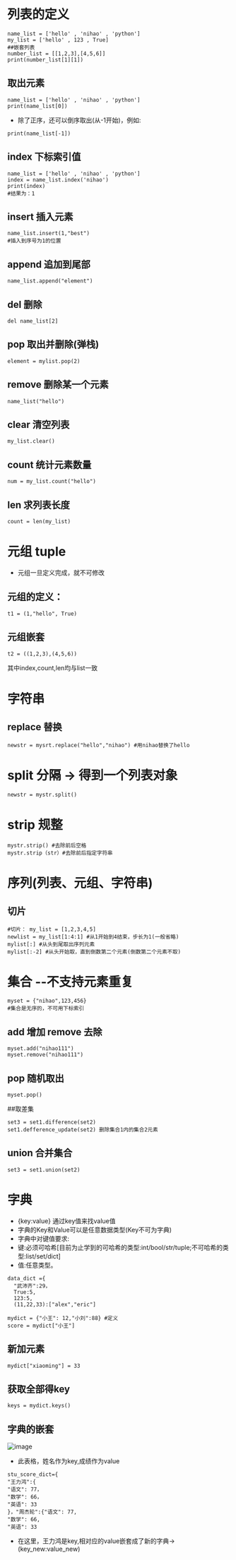 # 列表的定义
```
name_list = ['hello' , 'nihao' , 'python']
my_list = ['hello' , 123 , True]
##嵌套列表 
number_list = [[1,2,3],[4,5,6]]
print(number_list[1][1])
```

## 取出元素
```
name_list = ['hello' , 'nihao' , 'python']
print(name_list[0])
```
* 除了正序，还可以倒序取出(从-1开始)，例如:
```
print(name_list[-1])
```
## index 下标索引值
```
name_list = ['hello' , 'nihao' , 'python']
index = name_list.index('nihao')
print(index)
#结果为：1
```
## insert 插入元素
```
name_list.insert(1,"best")
#插入到序号为1的位置
```
## append 追加到尾部
```
name_list.append("element")
```
## del 删除
```
del name_list[2]
```
## pop 取出并删除(弹栈)
```
element = mylist.pop(2)
```
## remove 删除某一个元素
```
name_list("hello")
```
## clear 清空列表
```
my_list.clear()
```
## count 统计元素数量
```
num = my_list.count("hello")
```
## len 求列表长度
```
count = len(my_list)
```

# 元组 tuple
* 元组一旦定义完成，就不可修改
## 元组的定义：
```
t1 = (1,"hello", True)
```
## 元组嵌套
```
t2 = ((1,2,3),(4,5,6))
```
其中index,count,len均与list一致

# 字符串
## replace 替换
```newstr = mysrt.replace("hello","nihao") #用nihao替换了hello```
# split 分隔 -> 得到一个列表对象
```
newstr = mystr.split()
```
# strip 规整
```
mystr.strip() #去除前后空格
mystr.strip（str）#去除前后指定字符串
```

# 序列(列表、元组、字符串) 
## 切片
```
#切片： my_list = [1,2,3,4,5]
newlist = my_list[1:4:1] #从1开始到4结束，步长为1(一般省略)
mylist[:] #从头到尾取出序列元素
mylist[:-2] #从头开始取，直到倒数第二个元素(倒数第二个元素不取)
```

# 集合 --不支持元素重复
```
myset = {"nihao",123,456}
#集合是无序的，不可用下标索引
```
## add 增加 remove 去除
```
myset.add("nihao111")
myset.remove("nihao111")
```
## pop 随机取出
```
myset.pop()
```

##取差集
```
set3 = set1.difference(set2)
set1.defference_update(set2) 删除集合1内的集合2元素
```
## union 合并集合
```
set3 = set1.union(set2)
```

# 字典
* {key:value} 通过key值来找value值
* 字典的Key和Value可以是任意数据类型(Key不可为字典)
* 字典中对键值要求:
* 键:必须可哈希[目前为止学到的可哈希的类型:int/bool/str/tuple;不可哈希的类型:list/set/dict]
* 值:任意类型。

```
data_dict ={
  "武沛齐":29，
  True:5,
  123:5,
  (11,22,33):["alex","eric"]
```
```
mydict = {"小王": 12,"小刘":88} #定义
score = mydict["小王"] 
```
## 新加元素
```
mydict["xiaoming"] = 33
```
## 获取全部得key
```
keys = mydict.keys()  
```
## 字典的嵌套

![image](https://github.com/fzllooking/Python-/assets/119305740/ead1a884-dd07-47c3-9571-ff51b46e879e)
* 此表格，姓名作为key,成绩作为value
```
stu_score_dict={
"王力鸿":{
"语文": 77，
"数学": 66，
"英语": 33
}，"周杰轮":{"语文": 77,
"数学": 66,
"英语": 33
```
* 在这里，王力鸿是key,相对应的value嵌套成了新的字典->(key_new:value_new)
